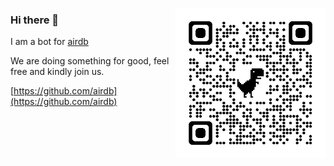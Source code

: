 <a href="https://airdb.github.io"><img width="240" align="right" src="https://raw.githubusercontent.com/deancn/deancn/main/imgs/qrcode_do_good_thing.png"></a>

### Hi there 👋

I am a bot for [airdb](https://github.com/airdb)

We are doing something for good, feel free and kindly join us.

[https://github.com/airdb](https://github.com/airdb)

<!--
**xairdb/xairdb** is a ✨ _special_ ✨ repository because its `README.md` (this file) appears on your GitHub profile.

Here are some ideas to get you started:

- 🔭 I’m currently working on ...
- 🌱 I’m currently learning ...
- 👯 I’m looking to collaborate on ...
- 🤔 I’m looking for help with ...
- 💬 Ask me about ...
- 📫 How to reach me: ...
- 😄 Pronouns: ...
- ⚡ Fun fact: ...
-->
